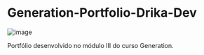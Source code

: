 # Generation-Portfolio-Drika-Dev
![image](https://github.com/DrikaDev/Generation-Modulo-III-FrontEnd/assets/102387476/bf4b3fd6-5b0f-414f-b5a5-78eb915172f4)

Portfólio desenvolvido no módulo III do curso Generation.
